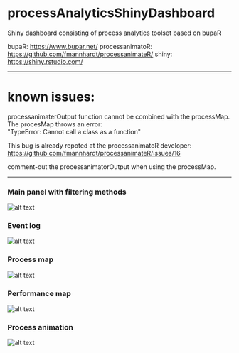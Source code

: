 # processAnalyticsShinyDashboard
Shiny dashboard consisting of process analytics toolset based on bupaR

bupaR: https://www.bupar.net/
processanimatoR: https://github.com/fmannhardt/processanimateR/
shiny: https://shiny.rstudio.com/

___

# known issues:
processanimaterOutput function cannot be combined with the processMap. The procesMap throws an error:  
"TypeError: Cannot call a class as a function"  
  
This bug is already repoted at the processanimatoR developer: https://github.com/fmannhardt/processanimateR/issues/16  
  
comment-out the processanimatorOutput when using the processMap.

___

### Main panel with filtering methods
![alt text](https://github.com/kooskaspers/processAnalyticsShinyDashboard/blob/master/md/main.png "Main panel")
### Event log
![alt text](https://github.com/kooskaspers/processAnalyticsShinyDashboard/blob/master/md/event-log.png "Event log")
### Process map
![alt text](https://github.com/kooskaspers/processAnalyticsShinyDashboard/blob/master/md/process-map.png "Process map")
### Performance map
![alt text](https://github.com/kooskaspers/processAnalyticsShinyDashboard/blob/master/md/performance-map.png "Performance map")
### Process animation
![alt text](https://github.com/kooskaspers/processAnalyticsShinyDashboard/blob/master/md/process-animation.png "Process animation")